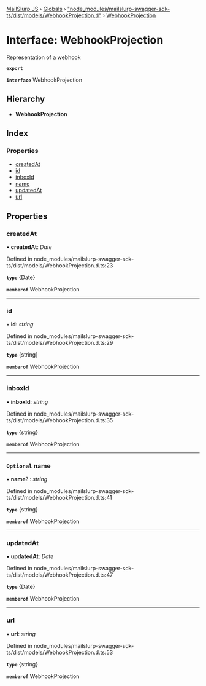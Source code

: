 [MailSlurp JS](../README.md) › [Globals](../globals.md) › ["node_modules/mailslurp-swagger-sdk-ts/dist/models/WebhookProjection.d"](../modules/_node_modules_mailslurp_swagger_sdk_ts_dist_models_webhookprojection_d_.md) › [WebhookProjection](_node_modules_mailslurp_swagger_sdk_ts_dist_models_webhookprojection_d_.webhookprojection.md)

# Interface: WebhookProjection

Representation of a webhook

**`export`** 

**`interface`** WebhookProjection

## Hierarchy

* **WebhookProjection**

## Index

### Properties

* [createdAt](_node_modules_mailslurp_swagger_sdk_ts_dist_models_webhookprojection_d_.webhookprojection.md#createdat)
* [id](_node_modules_mailslurp_swagger_sdk_ts_dist_models_webhookprojection_d_.webhookprojection.md#id)
* [inboxId](_node_modules_mailslurp_swagger_sdk_ts_dist_models_webhookprojection_d_.webhookprojection.md#inboxid)
* [name](_node_modules_mailslurp_swagger_sdk_ts_dist_models_webhookprojection_d_.webhookprojection.md#optional-name)
* [updatedAt](_node_modules_mailslurp_swagger_sdk_ts_dist_models_webhookprojection_d_.webhookprojection.md#updatedat)
* [url](_node_modules_mailslurp_swagger_sdk_ts_dist_models_webhookprojection_d_.webhookprojection.md#url)

## Properties

###  createdAt

• **createdAt**: *Date*

Defined in node_modules/mailslurp-swagger-sdk-ts/dist/models/WebhookProjection.d.ts:23

**`type`** {Date}

**`memberof`** WebhookProjection

___

###  id

• **id**: *string*

Defined in node_modules/mailslurp-swagger-sdk-ts/dist/models/WebhookProjection.d.ts:29

**`type`** {string}

**`memberof`** WebhookProjection

___

###  inboxId

• **inboxId**: *string*

Defined in node_modules/mailslurp-swagger-sdk-ts/dist/models/WebhookProjection.d.ts:35

**`type`** {string}

**`memberof`** WebhookProjection

___

### `Optional` name

• **name**? : *string*

Defined in node_modules/mailslurp-swagger-sdk-ts/dist/models/WebhookProjection.d.ts:41

**`type`** {string}

**`memberof`** WebhookProjection

___

###  updatedAt

• **updatedAt**: *Date*

Defined in node_modules/mailslurp-swagger-sdk-ts/dist/models/WebhookProjection.d.ts:47

**`type`** {Date}

**`memberof`** WebhookProjection

___

###  url

• **url**: *string*

Defined in node_modules/mailslurp-swagger-sdk-ts/dist/models/WebhookProjection.d.ts:53

**`type`** {string}

**`memberof`** WebhookProjection
